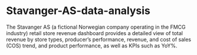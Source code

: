# Stavanger-AS-data-analysis
The Stavanger AS (a fictional Norwegian company operating in the FMCG industry) retail store revenue dashboard provides a detailed view of total revenue by store types, producer’s performance, revenue, and cost of sales (COS) trend, and product performance, as well as KPIs such as YoY%.
